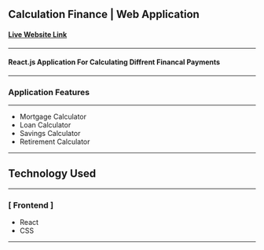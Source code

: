 ## Calculation Finance | Web Application

#### [Live Website Link](https://calculationfinance.netlify.app/)

---

#### React.js Application For Calculating Diffrent Financal Payments


---

### Application Features

---

- Mortgage Calculator
- Loan Calculator
- Savings Calculator
- Retirement Calculator



---

## Technology Used

---

### [ Frontend ]

- React
- CSS

---
